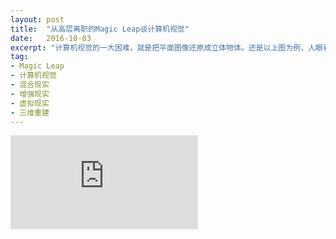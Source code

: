 ```yaml
---
layout: post
title:  "从高层离职的Magic Leap谈计算机视觉"
date:   2016-10-03
excerpt: "计算机视觉的一大困难，就是把平面图像还原成立体物体。还是以上图为例，人眼看起来，羊驼的头比屁股离屏幕更近，但计算机看来，头和屁股在同一层上。一个平面图形，怎么区别远近呢？"
tag:
- Magic Leap
- 计算机视觉
- 混合现实
- 增强现实
- 虚拟现实
- 三维重建
---
```


<iframe id="article_iframe" src="http://zhuanlan.zhihu.com/p/23184197" frameborder="0" allowfullscreen onload="span();"></iframe>

<script>
function span() {
    document.getElementById("article_iframe").width=document.getElementsByClassName("block-left")[0].offsetWidth*0.8;
    document.getElementById("article_iframe").height=screen.height;
}
</script>